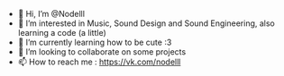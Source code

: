- 👋 Hi, I’m @Nodelll
- 👀 I’m interested in Music, Sound Design and Sound Engineering, also learning a code (a little) 
- 🌱 I’m currently learning how to be cute :3
- 💞️ I’m looking to collaborate on some projects
- 📫 How to reach me : https://vk.com/nodelll

<!---
Nodelll/Nodelll is a ✨ special ✨ repository because its `README.md` (this file) appears on your GitHub profile.
You can click the Preview link to take a look at your changes.
--->
